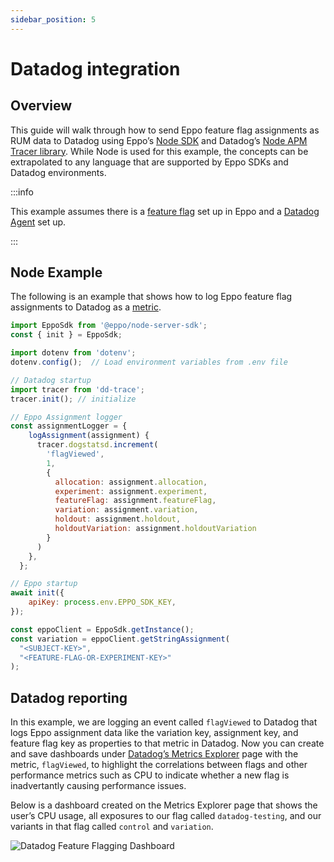 ```yaml
---
sidebar_position: 5
---
```

# Datadog integration

## Overview

This guide will walk through how to send Eppo feature flag assignments as RUM data to Datadog using Eppo’s [Node SDK](/sdks/server-sdks/node.md) and Datadog’s [Node APM Tracer library](https://www.npmjs.com/package/dd-trace). While Node is used for this example, the concepts can be extrapolated to any language that are supported by Eppo SDKs and Datadog environments.

:::info

This example assumes there is a [feature flag](/feature-flagging/feature-gates.md) set up in Eppo and a [Datadog Agent](https://docs.datadoghq.com/tracing/trace_collection/automatic_instrumentation/dd_libraries/nodejs/) set up.  

:::

## Node Example

The following is an example that shows how to log Eppo feature flag assignments to Datadog as a [metric](https://docs.datadoghq.com/metrics/).

```jsx
import EppoSdk from '@eppo/node-server-sdk';
const { init } = EppoSdk;

import dotenv from 'dotenv'; 
dotenv.config();  // Load environment variables from .env file

// Datadog startup
import tracer from 'dd-trace';
tracer.init(); // initialize

// Eppo Assignment logger
const assignmentLogger = {
    logAssignment(assignment) {
      tracer.dogstatsd.increment(
        'flagViewed',
        1,
        {
          allocation: assignment.allocation,
          experiment: assignment.experiment,
          featureFlag: assignment.featureFlag,
          variation: assignment.variation,
          holdout: assignment.holdout,
          holdoutVariation: assignment.holdoutVariation
        }
      )
    },
  };

// Eppo startup
await init({
    apiKey: process.env.EPPO_SDK_KEY,
});

const eppoClient = EppoSdk.getInstance();
const variation = eppoClient.getStringAssignment(
  "<SUBJECT-KEY>",
  "<FEATURE-FLAG-OR-EXPERIMENT-KEY>"
);
```

## Datadog reporting

In this example, we are logging an event called `flagViewed` to Datadog that logs Eppo assignment data like the variation key, assignment key, and feature flag key as properties to that metric in Datadog. Now you can create and save dashboards under [Datadog’s Metrics Explorer](https://docs.datadoghq.com/metrics/explorer/) page with the metric, `flagViewed`, to highlight the correlations between flags and other performance metrics such as CPU to indicate whether a new flag is inadvertantly causing performance issues. 

Below is a dashboard created on the Metrics Explorer page that shows the user’s CPU usage, all exposures to our flag called `datadog-testing`, and our variants in that flag called `control` and `variation`. 

![Datadog Feature Flagging Dashboard](/img/feature-flagging/datadog-feature-flag-dashboard.png)